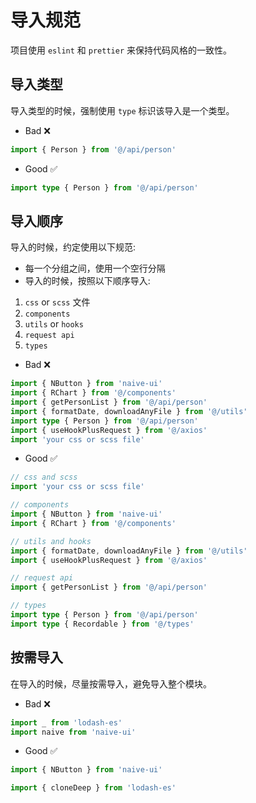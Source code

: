 # 导入规范

项目使用 `eslint` 和 `prettier` 来保持代码风格的一致性。

## 导入类型

导入类型的时候，强制使用 `type` 标识该导入是一个类型。

- Bad ❌

```ts
import { Person } from '@/api/person'
```

- Good ✅

```ts
import type { Person } from '@/api/person'
```

## 导入顺序

导入的时候，约定使用以下规范:

- 每一个分组之间，使用一个空行分隔
- 导入的时候，按照以下顺序导入:

1. `css` or `scss` 文件
2. `components`
3. `utils` or `hooks`
4. `request api`
5. `types`

- Bad ❌

```ts
import { NButton } from 'naive-ui'
import { RChart } from '@/components'
import { getPersonList } from '@/api/person'
import { formatDate, downloadAnyFile } from '@/utils'
import type { Person } from '@/api/person'
import { useHookPlusRequest } from '@/axios'
import 'your css or scss file'
```

- Good ✅

```ts
// css and scss
import 'your css or scss file'

// components
import { NButton } from 'naive-ui'
import { RChart } from '@/components'

// utils and hooks
import { formatDate, downloadAnyFile } from '@/utils'
import { useHookPlusRequest } from '@/axios'

// request api
import { getPersonList } from '@/api/person'

// types
import type { Person } from '@/api/person'
import type { Recordable } from '@/types'
```

## 按需导入

在导入的时候，尽量按需导入，避免导入整个模块。

- Bad ❌

```ts
import _ from 'lodash-es'
import naive from 'naive-ui'
```

- Good ✅

```ts
import { NButton } from 'naive-ui'

import { cloneDeep } from 'lodash-es'
```
